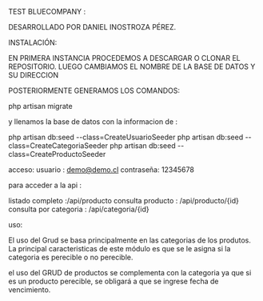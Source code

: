 TEST BLUECOMPANY : 

DESARROLLADO POR DANIEL INOSTROZA PÉREZ.

INSTALACIÓN:

EN PRIMERA INSTANCIA PROCEDEMOS A DESCARGAR O CLONAR EL REPOSITORIO.
LUEGO CAMBIAMOS EL NOMBRE DE LA BASE DE DATOS Y SU DIRECCION

POSTERIORMENTE GENERAMOS LOS COMANDOS:

php artisan migrate

y llenamos la base de datos con la informacion de :

 php artisan db:seed --class=CreateUsuarioSeeder
 php artisan db:seed --class=CreateCategoriaSeeder
 php artisan db:seed --class=CreateProductoSeeder


acceso:
usuario : demo@demo.cl
contraseña: 12345678


para acceder a la api :


listado completo  :/api/producto
consulta producto : /api/producto/{id}
consulta por categoria :  /api/categoria/{id}

uso:

El uso del Grud se basa principalmente en las categorias de los produtos.
La principal caracteristicas de este módulo es que se le asigna si la categoria es perecible o no perecible.

el uso del GRUD de productos se complementa con la categoria ya que si es un producto perecible, se obligará a que se ingrese fecha de vencimiento.


